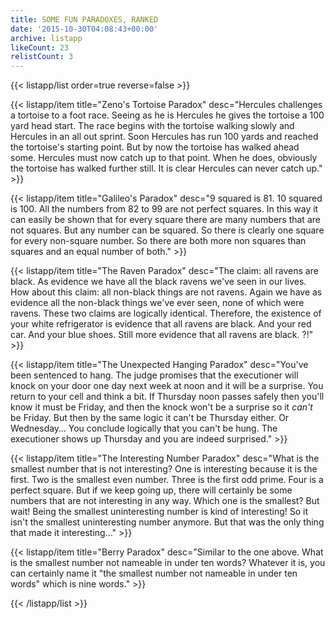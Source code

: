 ```yaml
---
title: SOME FUN PARADOXES, RANKED
date: '2015-10-30T04:08:43+00:00'
archive: listapp
likeCount: 23
relistCount: 3
---
```


{{< listapp/list order=true reverse=false >}}

   {{< listapp/item title="Zeno's Tortoise Paradox"
      desc="Hercules challenges a tortoise to a foot race. Seeing as he is Hercules he gives the tortoise a 100 yard head start. The race begins with the tortoise walking slowly and Hercules in an all out sprint. Soon Hercules has run 100 yards and reached the tortoise's starting point. But by now the tortoise has walked ahead some. Hercules must now catch up to that point. When he does, obviously the tortoise has walked further still. It is clear Hercules can never catch up." >}}

   {{< listapp/item title="Galileo's Paradox"
      desc="9 squared is 81. 10 squared is 100. All the numbers from 82 to 99 are not perfect squares. In this way it can easily be shown that for every square there are many numbers that are not squares. But any number can be squared. So there is clearly one square for every non-square number. So there are both more non squares than squares and an equal number of both." >}}

   {{< listapp/item title="The Raven Paradox"
      desc="The claim: all ravens are black. As evidence we have all the black ravens we've seen in our lives. How about this claim: all non-black things are not ravens. Again we have as evidence all the non-black things we've ever seen, none of which were ravens. These two claims are logically identical. Therefore, the existence of your white refrigerator is evidence that all ravens are black. And your red car. And your blue shoes. Still more evidence that all ravens are black. ?!" >}}

   {{< listapp/item title="The Unexpected Hanging Paradox"
      desc="You've been sentenced to hang. The judge promises that the executioner will knock on your door one day next week at noon and it will be a surprise. You return to your cell and think a bit. If Thursday noon passes safely then you'll know it must be Friday, and then the knock won't be a surprise so it *can't* be Friday. But then by the same logic it can't be Thursday either. Or Wednesday… You conclude logically that you can't be hung. The executioner shows up Thursday and you are indeed surprised." >}}

   {{< listapp/item title="The Interesting Number Paradox"
      desc="What is the smallest number that is not interesting? One is interesting because it is the first. Two is the smallest even number. Three is the first odd prime. Four is a perfect square. But if we keep going up, there will certainly be some numbers that are not interesting in any way. Which one is the smallest? But wait! Being the smallest uninteresting number is kind of interesting! So it isn't the smallest uninteresting number anymore. But that was the only thing that made it interesting…" >}}

   {{< listapp/item title="Berry Paradox"
      desc="Similar to the one above. What is the smallest number not nameable in under ten words? Whatever it is, you can certainly name it \"the smallest number not nameable in under ten words\" which is nine words." >}}

{{< /listapp/list >}}
